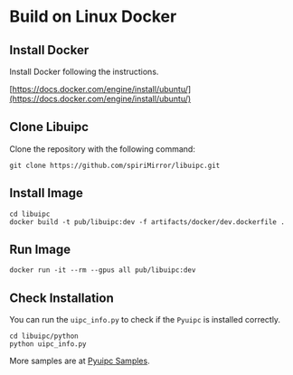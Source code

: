 # Build on Linux Docker

## Install Docker

Install Docker following the instructions.

[https://docs.docker.com/engine/install/ubuntu/](https://docs.docker.com/engine/install/ubuntu/)

## Clone Libuipc

Clone the repository with the following command:

```shell
git clone https://github.com/spiriMirror/libuipc.git
```

## Install Image

```shell
cd libuipc
docker build -t pub/libuipc:dev -f artifacts/docker/dev.dockerfile .
```

## Run Image

```shell
docker run -it --rm --gpus all pub/libuipc:dev
```

## Check Installation

You can run the `uipc_info.py` to check if the `Pyuipc` is installed correctly.

```shell
cd libuipc/python
python uipc_info.py
```

More samples are at [Pyuipc Samples](https://github.com/spiriMirror/libuipc-samples).